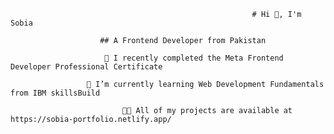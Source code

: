                                           




                                                          # Hi 👋, I'm Sobia  
                                               
						## A Frontend Developer from Pakistan

	                     🎉 I recently completed the Meta Frontend Developer Professional Certificate

		             🌱 I’m currently learning Web Development Fundamentals from IBM skillsBuild

                             👨‍💻 All of my projects are available at https://sobia-portfolio.netlify.app/
